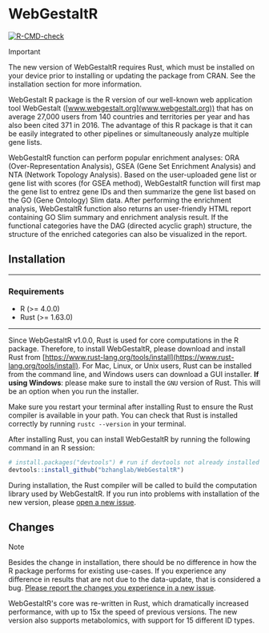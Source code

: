 # WebGestaltR

[![R-CMD-check](https://github.com/bzhanglab/WebGestaltR/actions/workflows/check-standard.yaml/badge.svg)](https://github.com/bzhanglab/WebGestaltR/actions/workflows/check-standard.yaml)

> [!IMPORTANT]
> The new version of WebGestaltR requires Rust, which must be installed on your device prior to installing or updating the package from CRAN. See the installation section for more information.

WebGestalt R package is the R version of our well-known web application tool WebGestalt ([www.webgestalt.org](www.webgestalt.org)) that has on average 27,000 users from 140 countries and territories per year and has also been cited 371 in 2016. The advantage of this R package is that it can be easily integrated to other pipelines or simultaneously analyze multiple gene lists.

WebGestaltR function can perform popular enrichment analyses: ORA (Over-Representation Analysis), GSEA (Gene Set Enrichment Analysis) and NTA (Network Topology Analysis). Based on the user-uploaded gene list or gene list with scores (for GSEA method), WebGestaltR function will first map the gene list to entrez gene IDs and then summarize the gene list based on the GO (Gene Ontology) Slim data. After performing the enrichment analysis, WebGestaltR function also returns an user-friendly HTML report containing GO Slim summary and enrichment analysis result. If the functional categories have the DAG (directed acyclic graph) structure, the structure of the enriched categories can also be visualized in the report.

## Installation


---

### Requirements

- R (>= 4.0.0)
- Rust (>= 1.63.0)

---

Since WebGestaltR v1.0.0, Rust is used for core computations in the R package. Therefore, to install WebGestaltR, please download and install Rust from [https://www.rust-lang.org/tools/install](https://www.rust-lang.org/tools/install). For Mac, Linux, or Unix users, Rust can be installed from the command line, and Windows users can download a GUI installer. **If using Windows**: please make sure to install the `GNU` version of Rust. This will be an option when you run the installer. 

Make sure you restart your terminal after installing Rust to ensure the Rust compiler is available in your path. You can check that Rust is installed correctly by running `rustc --version` in your terminal.

After installing Rust, you can install WebGestaltR by running the following command in an R session:

```R
# install.packages("devtools") # run if devtools not already installed
devtools::install_github("bzhanglab/WebGestaltR")
```

During installation, the Rust compiler will be called to build the computation library used by WebGestaltR. If you run into problems with installation of the new version, please [open a new issue](https://github.com/bzhanglab/WebGestaltR/issues/new/choose).


## Changes

> [!NOTE]
> Besides the change in installation, there should be no difference in how the R package performs for existing use-cases. If you experience any difference in results that are not due to the data-update, that is considered a bug. [Please report the changes you experience in a new issue](https://github.com/bzhanglab/WebGestaltR/issues/new/choose).

WebGestaltR's core was re-written in Rust, which dramatically increased performance, with up to 15x the speed of previous versions. The new version also supports metabolomics, with support for 15 different ID types.
